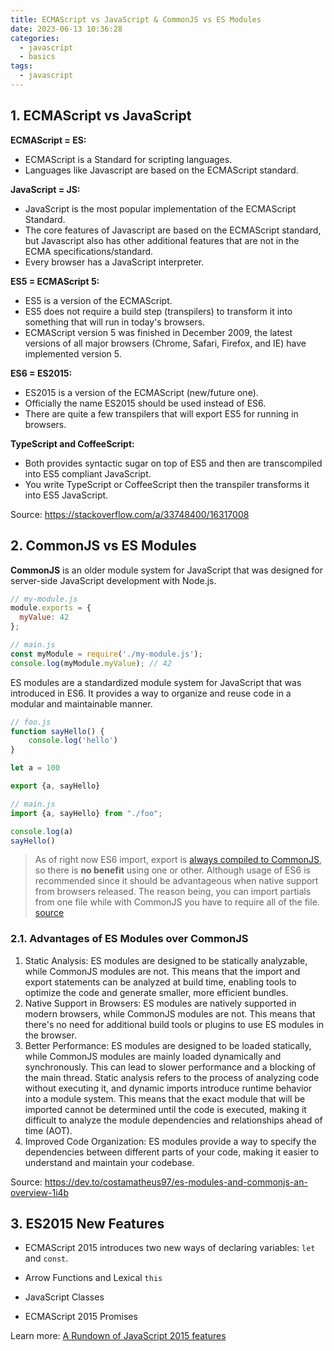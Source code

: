 ```yaml
---
title: ECMAScript vs JavaScript & CommonJS vs ES Modules
date: 2023-06-13 10:36:28
categories:
  - javascript
  - basics
tags:
  - javascript
---
```


## 1. ECMAScript vs JavaScript

**ECMAScript = ES:**

- ECMAScript is a Standard for scripting languages.
- Languages like Javascript are based on the ECMAScript standard.

**JavaScript = JS:**

- JavaScript is the most popular implementation of the ECMAScript Standard.
- The core features of Javascript are based on the ECMAScript standard, but Javascript also has other additional features that are not in the ECMA specifications/standard.
- Every browser has a JavaScript interpreter.

**ES5 = ECMAScript 5:**

- ES5 is a version of the ECMAScript. 
- ES5 does not require a build step (transpilers) to transform it into something that will run in today's browsers.
- ECMAScript version 5 was finished in December 2009, the latest versions of all major browsers (Chrome, Safari, Firefox, and IE) have implemented version 5.

**ES6 = ES2015:**

- ES2015 is a version of the ECMAScript (new/future one).
- Officially the name ES2015 should be used instead of ES6.
- There are quite a few transpilers that will export ES5 for running in browsers.

**TypeScript and CoffeeScript:**

- Both provides syntactic sugar on top of ES5 and then are transcompiled into ES5 compliant JavaScript. 
- You write TypeScript or CoffeeScript then the transpiler transforms it into ES5 JavaScript.

Source: https://stackoverflow.com/a/33748400/16317008

## 2. CommonJS vs ES Modules

**CommonJS** is an older module system for JavaScript that was designed for server-side JavaScript development with Node.js. 

```javascript
// my-module.js
module.exports = {
  myValue: 42
};

// main.js
const myModule = require('./my-module.js');
console.log(myModule.myValue); // 42
```

ES modules are a standardized module system for JavaScript that was introduced in ES6. It provides a way to organize and reuse code in a modular and maintainable manner. 

```javascript
// foo.js
function sayHello() {
    console.log('hello')
}

let a = 100

export {a, sayHello}

// main.js
import {a, sayHello} from "./foo";

console.log(a)
sayHello()
```

> As of right now ES6 import, export is [always compiled to CommonJS](https://babeljs.io/en/repl#?browsers=&build=&builtIns=false&spec=false&loose=false&code_lz=JYWwDg9gTgLgBAbzgCwKYBt0QIxwL5wBmUEIcA5AHQD0amE5AUIwMYQB2AzhOqpVgHMAFHSzYhASglwgA&debug=false&forceAllTransforms=false&shippedProposals=false&circleciRepo=&evaluate=false&fileSize=false&timeTravel=false&sourceType=module&lineWrap=true&presets=es2015%2Creact%2Cstage-2&prettier=false&targets=&version=7.8.4&externalPlugins=), so there is **no benefit** using one or other. Although usage of ES6 is recommended since it should be advantageous when native support from browsers released. The reason being, you can import partials from one file while with CommonJS you have to require all of the file. [source](https://stackoverflow.com/a/60331886/16317008)

### 2.1. Advantages of ES Modules over CommonJS

1. Static Analysis: ES modules are designed to be statically analyzable, while CommonJS modules are not. This means that the import and export statements can be analyzed at build time, enabling tools to optimize the code and generate smaller, more efficient bundles.
2. Native Support in Browsers: ES modules are natively supported in modern browsers, while CommonJS modules are not. This means that there's no need for additional build tools or plugins to use ES modules in the browser.
3. Better Performance: ES modules are designed to be loaded statically, while CommonJS modules are mainly loaded dynamically and synchronously. This can lead to slower performance and a blocking of the main thread. Static analysis refers to the process of analyzing code without executing it, and dynamic imports introduce runtime behavior into a module system. This means that the exact module that will be imported cannot be determined until the code is executed, making it difficult to analyze the module dependencies and relationships ahead of time (AOT).
4. Improved Code Organization: ES modules provide a way to specify the dependencies between different parts of your code, making it easier to understand and maintain your codebase.

Source: https://dev.to/costamatheus97/es-modules-and-commonjs-an-overview-1i4b

## 3. ES2015 New Features

- ECMAScript 2015 introduces two new ways of declaring variables: `let` and `const`. 

- Arrow Functions and Lexical `this`
- JavaScript Classes
- ECMAScript 2015 Promises

Learn more: [A Rundown of JavaScript 2015 features](https://auth0.com/blog/a-rundown-of-es6-features/)
